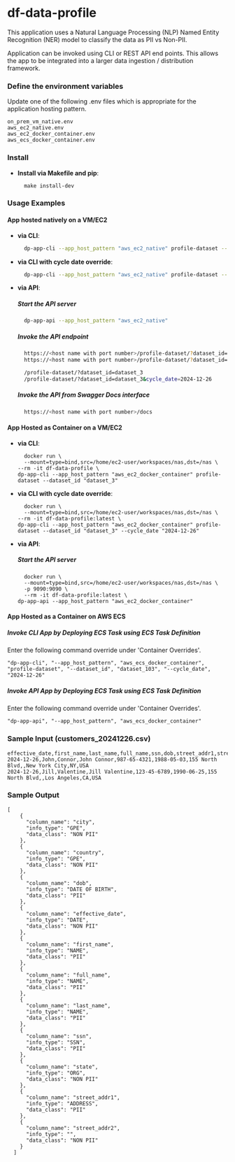 # df-data-profile

This application uses a Natural Language Processing (NLP) Named Entity Recognition (NER) model to classify the data as PII vs Non-PII.

Application can be invoked using CLI or REST API end points. This allows the app to be integrated into a larger data ingestion / distribution framework.

### Define the environment variables

Update one of the following .env files which is appropriate for the application hosting pattern.

```
on_prem_vm_native.env
aws_ec2_native.env
aws_ec2_docker_container.env
aws_ecs_docker_container.env
```

### Install

- **Install via Makefile and pip**:
  ```
    make install-dev
  ```

### Usage Examples

#### App hosted natively on a VM/EC2

- **via CLI**:
  ```sh
    dp-app-cli --app_host_pattern "aws_ec2_native" profile-dataset --dataset_id "dataset_3"
  ```

- **via CLI with cycle date override**:
  ```sh
    dp-app-cli --app_host_pattern "aws_ec2_native" profile-dataset --dataset_id "dataset_3" --cycle_date "2024-12-26"
  ```

- **via API**:
  ##### Start the API server
  ```sh
    dp-app-api --app_host_pattern "aws_ec2_native"
  ```
  ##### Invoke the API endpoint
  ```sh
    https://<host name with port number>/profile-dataset/?dataset_id=<value>
    https://<host name with port number>/profile-dataset/?dataset_id=<value>&cycle_date=<value>

    /profile-dataset/?dataset_id=dataset_3
    /profile-dataset/?dataset_id=dataset_3&cycle_date=2024-12-26
  ```
  ##### Invoke the API from Swagger Docs interface
  ```sh
    https://<host name with port number>/docs
  ```

#### App Hosted as Container on a VM/EC2

- **via CLI**:
  ```
	docker run \
	--mount=type=bind,src=/home/ec2-user/workspaces/nas,dst=/nas \
  --rm -it df-data-profile \
  dp-app-cli --app_host_pattern "aws_ec2_docker_container" profile-dataset --dataset_id "dataset_3"
  ```

- **via CLI with cycle date override**:
  ```
	docker run \
	--mount=type=bind,src=/home/ec2-user/workspaces/nas,dst=/nas \
  --rm -it df-data-profile:latest \
  dp-app-cli --app_host_pattern "aws_ec2_docker_container" profile-dataset --dataset_id "dataset_3" --cycle_date "2024-12-26"
  ```

- **via API**:
  ##### Start the API server
  ```
	docker run \
	--mount=type=bind,src=/home/ec2-user/workspaces/nas,dst=/nas \
	-p 9090:9090 \
	--rm -it df-data-profile:latest \
  dp-app-api --app_host_pattern "aws_ec2_docker_container"
  ```

#### App Hosted as a Container on AWS ECS
  ##### Invoke CLI App by Deploying ECS Task using ECS Task Definition 
  Enter the following command override under 'Container Overrides'. 
  ```
  "dp-app-cli", "--app_host_pattern", "aws_ecs_docker_container", "profile-dataset", "--dataset_id", "dataset_103", "--cycle_date", "2024-12-26"
  ```

  ##### Invoke API App by Deploying ECS Task using ECS Task Definition 
  Enter the following command override under 'Container Overrides'. 
  ```
  "dp-app-api", "--app_host_pattern", "aws_ecs_docker_container"
  ```

### Sample Input (customers_20241226.csv)

```
effective_date,first_name,last_name,full_name,ssn,dob,street_addr1,street_addr2,city,state,country
2024-12-26,John,Connor,John Connor,987-65-4321,1988-05-03,155 North Blvd,,New York City,NY,USA
2024-12-26,Jill,Valentine,Jill Valentine,123-45-6789,1990-06-25,155 North Blvd,,Los Angeles,CA,USA
```

### Sample Output 

```
[
    {
      "column_name": "city",
      "info_type": "GPE",
      "data_class": "NON PII"
    },
    {
      "column_name": "country",
      "info_type": "GPE",
      "data_class": "NON PII"
    },
    {
      "column_name": "dob",
      "info_type": "DATE OF BIRTH",
      "data_class": "PII"
    },
    {
      "column_name": "effective_date",
      "info_type": "DATE",
      "data_class": "NON PII"
    },
    {
      "column_name": "first_name",
      "info_type": "NAME",
      "data_class": "PII"
    },
    {
      "column_name": "full_name",
      "info_type": "NAME",
      "data_class": "PII"
    },
    {
      "column_name": "last_name",
      "info_type": "NAME",
      "data_class": "PII"
    },
    {
      "column_name": "ssn",
      "info_type": "SSN",
      "data_class": "PII"
    },
    {
      "column_name": "state",
      "info_type": "ORG",
      "data_class": "NON PII"
    },
    {
      "column_name": "street_addr1",
      "info_type": "ADDRESS",
      "data_class": "PII"
    },
    {
      "column_name": "street_addr2",
      "info_type": "",
      "data_class": "NON PII"
    }
  ]

```